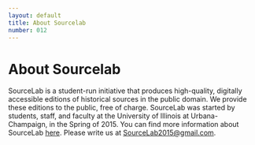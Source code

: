 ```yaml
---
layout: default
title: About Sourcelab
number: 012
---
```


# About Sourcelab

SourceLab is a student-run initiative that produces high-quality, digitally accessible editions of historical sources in the public domain.  We provide these editions to the public, free of charge.
SourceLab was started by students, staff, and faculty at the University of Illinois at Urbana-Champaign, in the Spring of 2015.
You can find more information about SourceLab [here](https://scalar.usc.edu/works/sourcelab_idea/index).
Please write us at SourceLab2015@gmail.com.
